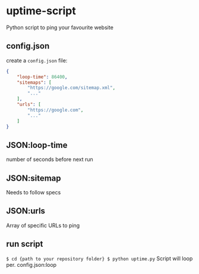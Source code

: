 # uptime-script
Python script to ping your favourite website

## config.json
create a `config.json` file:
````json
{
	"loop-time": 86400,
    "sitemaps": [
        "https://google.com/sitemap.xml",
        "..."
    ],
    "urls": [
    	"https://google.com",
    	"..."
    ]
}
````

## JSON:loop-time
number of seconds before next run

## JSON:sitemap
Needs to follow specs [<urlset xmlns="http://www.sitemaps.org/schemas/sitemap/0.9">](http://www.sitemaps.org/schemas/sitemap/0.9)

## JSON:urls
Array of specific URLs to ping

## run script
`$ cd {path to your repository folder}
$ python uptime.py`
Script will loop per. config.json:loop
